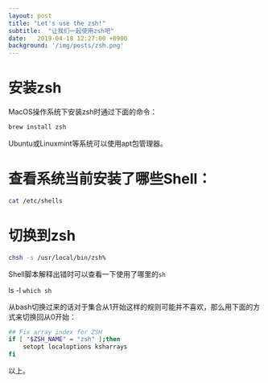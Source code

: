 ```yaml
---
layout: post
title: "Let's use the zsh!"
subtitle:  "让我们一起使用zsh吧"
date:   2019-04-18 12:27:00 +0900
background: '/img/posts/zsh.png'
---
```


# 安装zsh

MacOS操作系统下安装zsh时通过下面的命令：

```sh
brew install zsh
```

Ubuntu或Linuxmint等系统可以使用apt包管理器。

# 查看系统当前安装了哪些Shell：

```sh
cat /etc/shells
```

# 切换到zsh

```sh
chsh -s /usr/local/bin/zsh%
```

Shell脚本解释出错时可以查看一下使用了哪里的`sh`

ls -l `which sh`

从bash切换过来的话对于集合从1开始这样的规则可能并不喜欢，那么用下面的方式来切换回从0开始：

```sh
## Fix array index for ZSH
if [ "$ZSH_NAME" = "zsh" ];then
	setopt localoptions ksharrays
fi
```

以上。
